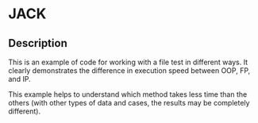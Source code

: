 # JACK
## Description
This is an example of code for working with a file test in different ways. It clearly demonstrates the difference in execution speed between OOP, FP, and IP.

This example helps to understand which method takes less time than the others (with other types of data and cases, the results may be completely different).
